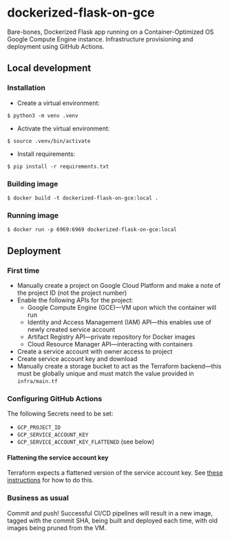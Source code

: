 # dockerized-flask-on-gce

Bare-bones, Dockerized Flask app running on a Container-Optimized OS Google Compute Engine instance. Infrastructure
provisioning and deployment using GitHub Actions.

## Local development

### Installation

* Create a virtual environment:

```shell
$ python3 -m venv .venv
```
* Activate the virtual environment:

```shell
$ source .venv/bin/activate
```

* Install requirements:

```shell
$ pip install -r requirements.txt
```

### Building image

```shell
$ docker build -t dockerized-flask-on-gce:local .
```

### Running image

```shell
$ docker run -p 6969:6969 dockerized-flask-on-gce:local
```

## Deployment

### First time

- Manually create a project on Google Cloud Platform and make a note of the project ID (not the project number)
- Enable the following APIs for the project:
  - Google Compute Engine (GCE)—VM upon which the container will run
  - Identity and Access Management (IAM) API—this enables use of newly created service account
  - Artifact Registry API—private repository for Docker images
  - Cloud Resource Manager API—interacting with containers
- Create a service account with owner access to project
- Create service account key and download
- Manually create a storage bucket to act as the Terraform backend—this must be globally unique and must match the value
provided in `infra/main.tf`

### Configuring GitHub Actions

The following Secrets need to be set:

- `GCP_PROJECT_ID`
- `GCP_SERVICE_ACCOUNT_KEY`
- `GCP_SERVICE_ACCOUNT_KEY_FLATTENED` (see below)

#### Flattening the service account key

Terraform expects a flattened version of the service account key. See
[these instructions](https://www.haigmail.com/2019/10/07/setting-up-google_credentials-for-terraform-cloud/) for how to
do this.

### Business as usual

Commit and push! Successful CI/CD pipelines will result in a new image, tagged with the commit SHA, being built and
deployed each time, with old images being pruned from the VM.

